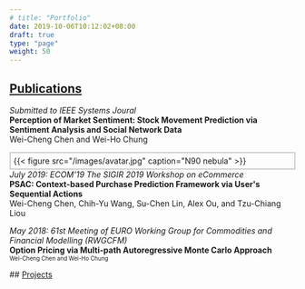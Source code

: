 ```yaml
---
# title: "Portfolio"
date: 2019-10-06T10:12:02+08:00
draft: true
type: "page"
weight: 50
---
```


## <u>Publications</u>
<div>
    <div>
        <p>
            <span style="font-style: italic; font-size: 14px;">Submitted to IEEE Systems Joural</span><br>
            <span style="font-weight: bold">Perception of Market Sentiment: Stock Movement Prediction via Sentiment Analysis and Social Network Data</span><br>
            <span style="font-size: 14px;">Wei-Cheng Chen and Wei-Ho Chung</span><br>
        </p>
    </div>
    <div>
        <p>
            <div style="border:2px #ccc solid;padding:5px;">{{< figure src="/images/avatar.jpg" caption="N90 nebula" >}}</div>
            <span style="font-style: italic; font-size: 14px;">July 2019: ECOM'19 The SIGIR 2019 Workshop on eCommerce</span><br>
            <span style="font-weight: bold">PSAC: Context-based Purchase Prediction Framework via User's Sequential Actions</span><br>
            <span style="font-size: 14px;">Wei-Cheng Chen, Chih-Yu Wang, Su-Chen Lin, Alex Ou, and Tzu-Chiang Liou</span><br>
        </p>
    </div>
    <div>
        <p>
            <span style="font-style: italic; font-size: 14px;">May 2018: 61st Meeting of EURO Working Group for Commodities and Financial Modelling (RWGCFM)</span><br>
            <span style="font-weight: bold">Option Pricing via Multi-path Autoregressive Monte Carlo Approach</span><br>
            <span style="font-size: 10px">Wei-Cheng Chen and Wei-Ho Chung</span>
        </p>
    </div>
</div>
## <u>Projects</u>
